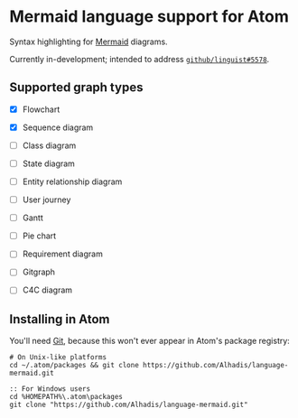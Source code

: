 Mermaid language support for Atom
=================================

Syntax highlighting for [Mermaid][1] diagrams.

Currently in-development; intended to address [`github/linguist#5578`][2].


Supported graph types
---------------------
* [x] Flowchart
* [x] Sequence diagram
* [ ] Class diagram
* [ ] State diagram
* [ ] Entity relationship diagram
* [ ] User journey
* [ ] Gantt
* [ ] Pie chart
* [ ] Requirement diagram
* [ ] Gitgraph
* [ ] C4C diagram


Installing in Atom
------------------
You'll need [Git][3], because this won't ever appear in Atom's package registry:

~~~shell
# On Unix-like platforms
cd ~/.atom/packages && git clone https://github.com/Alhadis/language-mermaid.git
~~~

~~~batchfile
:: For Windows users
cd %HOMEPATH%\.atom\packages
git clone "https://github.com/Alhadis/language-mermaid.git"
~~~


<!-- Referenced Links --------------------------------------------------------->
[1]: https://github.com/mermaid-js/mermaid
[2]: https://github.com/github/linguist/issues/5578
[3]: https://git-scm.com/downloads
